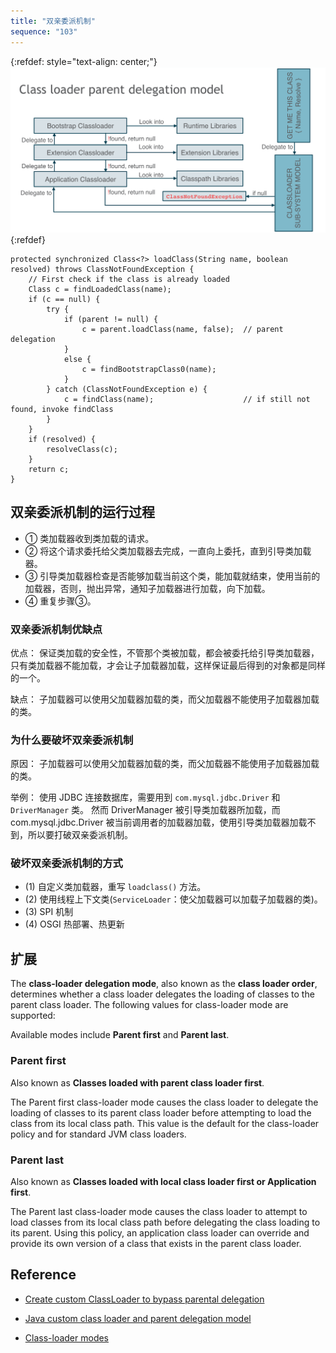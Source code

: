 ```yaml
---
title: "双亲委派机制"
sequence: "103"
---
```



{:refdef: style="text-align: center;"}
![Class loader parent delegation model](/assets/images/java/jvm/class-loader-parent-delegation-model.png)
{:refdef}

```text
protected synchronized Class<?> loadClass(String name, boolean resolved) throws ClassNotFoundException {
    // First check if the class is already loaded
    Class c = findLoadedClass(name);
    if (c == null) {
        try {
            if (parent != null) {
                c = parent.loadClass(name, false);  // parent delegation
            }
            else {
                c = findBootstrapClass0(name);
            }
        } catch (ClassNotFoundException e) {
            c = findClass(name);                    // if still not found, invoke findClass
        }
    }
    if (resolved) {
        resolveClass(c);
    }
    return c;
}
```

## 双亲委派机制的运行过程

- ① 类加载器收到类加载的请求。
- ② 将这个请求委托给父类加载器去完成，一直向上委托，直到引导类加载器。
- ③ 引导类加载器检查是否能够加载当前这个类，能加载就结束，使用当前的加载器，否则，抛出异常，通知子加载器进行加载，向下加载。
- ④ 重复步骤③。

### 双亲委派机制优缺点

优点： 保证类加载的安全性，不管那个类被加载，都会被委托给引导类加载器，只有类加载器不能加载，才会让子加载器加载，这样保证最后得到的对象都是同样的一个。

缺点： 子加载器可以使用父加载器加载的类，而父加载器不能使用子加载器加载的类。

### 为什么要破坏双亲委派机制

原因： 子加载器可以使用父加载器加载的类，而父加载器不能使用子加载器加载的类。

举例： 使用 JDBC 连接数据库，需要用到 `com.mysql.jdbc.Driver` 和 `DriverManager` 类。
然而 DriverManager 被引导类加载器所加载，而 com.mysql.jdbc.Driver 被当前调用者的加载器加载，使用引导类加载器加载不到，所以要打破双亲委派机制。

### 破坏双亲委派机制的方式

- (1) 自定义类加载器，重写 `loadclass()` 方法。
- (2) 使用线程上下文类(`ServiceLoader`：使父加载器可以加载子加载器的类)。
- (3) SPI 机制
- (4) OSGI 热部署、热更新

## 扩展

The **class-loader delegation mode**, also known as the **class loader order**,
determines whether a class loader delegates the loading of classes to the parent class loader.
The following values for class-loader mode are supported:

Available modes include **Parent first** and **Parent last**.

### Parent first

Also known as **Classes loaded with parent class loader first**.

The Parent first class-loader mode causes the class loader to delegate the loading of classes to its parent class loader
before attempting to load the class from its local class path.
This value is the default for the class-loader policy and for standard JVM class loaders.

### Parent last

Also known as **Classes loaded with local class loader first or Application first**.

The Parent last class-loader mode causes the class loader to attempt to load classes from its local class path
before delegating the class loading to its parent.
Using this policy, an application class loader can override and provide its own version of a class that exists in the parent class loader.


## Reference

- [Create custom ClassLoader to bypass parental delegation](https://www.fatalerrors.org/a/create-custom-classloader-to-bypass-parental-delegation.html)
- [Java custom class loader and parent delegation model](https://blog.actorsfit.com/a?ID=01150-9b129f0c-7e95-4e1f-b129-875f71b0b5de)

- [Class-loader modes](https://www.ibm.com/docs/en/was-zos/9.0.5?topic=loading-class-loaders)
